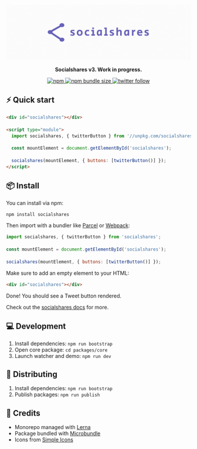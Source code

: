 <p align="center">
  <a href="https://socialshar.es/">
    <img src="./assets/readme-logo.png" alt="Socialshares" />
  </a>
</p>

<p align="center">
  <strong>Socialshares v3. Work in progress.</strong>
</p>

<p align="center">
  <a href="https://npm.im/socialshares">
    <img src="https://img.shields.io/npm/v/socialshares?style=for-the-badge&color=%236862BA" alt="npm" />
  </a>
  <a href="https://bundlephobia.com/result?p=socialshares">
    <img src="https://img.shields.io/bundlephobia/minzip/socialshares?style=for-the-badge&color=%236862BA" alt="npm bundle size" />
  </a>
  <a href="https://twitter.com/sunnysinghio">
    <img src="https://img.shields.io/twitter/follow/sunnysinghio?style=for-the-badge&color=%236862BA" alt="twitter follow" />
  </a>
</p>

## ⚡️ Quick start

```html
<div id="socialshares"></div>

<script type="module">
  import socialshares, { twitterButton } from '//unpkg.com/socialshares';

  const mountElement = document.getElementById('socialshares');

  socialshares(mountElement, { buttons: [twitterButton()] });
</script>
```

## 📦 Install

You can install via npm:

```sh
npm install socialshares
```

Then import with a bundler like [Parcel](https://parceljs.org/) or [Webpack](https://webpack.js.org/):

```js
import socialshares, { twitterButton } from 'socialshares';

const mountElement = document.getElementById('socialshares');

socialshares(mountElement, { buttons: [twitterButton()] });
```

Make sure to add an empty element to your HTML:

```html
<div id="socialshares"></div>
```

Done! You should see a Tweet button rendered.

Check out the [socialshares docs](https://socialshar.es/) for more.

## 💻 Development

1. Install dependencies: `npm run bootstrap`
1. Open core package: `cd packages/core`
1. Launch watcher and demo: `npm run dev`

## 🚀 Distributing

1. Install dependencies: `npm run bootstrap`
1. Publish packages: `npm run publish`

## 👥 Credits

- Monorepo managed with [Lerna](https://lerna.js.org/)
- Package bundled with [Microbundle](https://github.com/developit/microbundle)
- Icons from [Simple Icons](https://simpleicons.org/)
